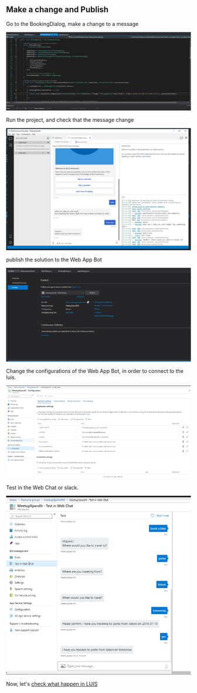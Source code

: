 ## Make a change and Publish

Go to the BookingDialog, make a change to a message

![create bot](screens/BotFramework/10.JPG)

Run the project, and check that the message change

![create bot](screens/BotFramework/11.JPG)

publish the solution to the Web App Bot

![create bot](screens/BotFramework/12.JPG)

Change the configurations of the Web App Bot, in order to connect to the luis.

![create bot](screens/BotFramework/13.JPG)

Test in the Web Chat or slack.

![create bot](screens/BotFramework/14.JPG)

Now, let's [check what happen in LUIS](https://github.com/xpandit/meetup_bot_channel_framework/blob/master/ImportLUtoLUIS.md)
